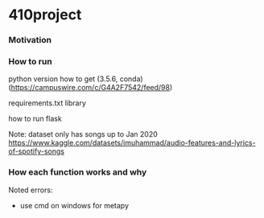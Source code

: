 # 410project

### Motivation

### How to run

python version how to get (3.5.6, conda) (https://campuswire.com/c/G4A2F7542/feed/98)

requirements.txt library

how to run flask

Note: dataset only has songs up to Jan 2020 https://www.kaggle.com/datasets/imuhammad/audio-features-and-lyrics-of-spotify-songs 

### How each function works and why

Noted errors: 

- use cmd on windows for metapy 
